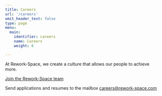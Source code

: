 ```yaml
---
title: Careers
url: '/careers'
omit_header_text: false
type: page
menu:
  main:
    identifier: careers
    name: Careers
    weight: 6

---
```


At Rework-Space, we create a culture that allows our people to achieve more.

[Join the Rework-Space team](https://ua.rework-space.com/careers#h.kco3zfms5hv6)

Send applications and resumes to the mailbox careers@rework-space.com
